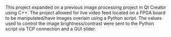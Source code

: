 This project expanded on a previous image processing project in Qt Creator using C++. The project allowed for live video feed located on a FPGA board to be manipulated/have images overlain using a Python script. The values used to control the image brightness/contrast were sent to the Python script via TCP connection and a GUI slider.
